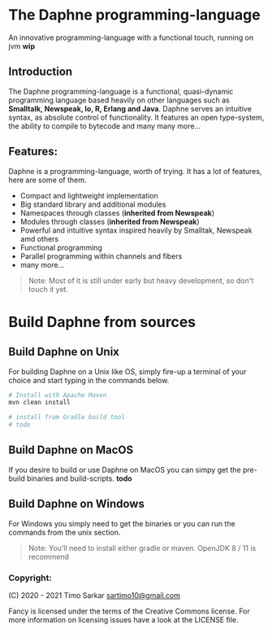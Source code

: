 <!-- some badges up here -->

# The Daphne programming-language

An innovative programming-language with a functional touch, running on jvm **wip**

## Introduction 

The Daphne programming-language is a functional, quasi-dynamic programming language based heavily on other languages such as **Smalltalk,
Newspeak, Io, R, Erlang and Java**. Daphne serves an intuitive syntax, as absolute control of functionality. It features an open type-system, the ability to compile to bytecode and many many more...

## Features:

Daphne is a programming-language, worth of trying. It has a lot of features, here are some of them.

- Compact and lightweight implementation
- Big standard library and additional modules
- Namespaces through classes (**inherited from Newspeak**)
- Modules through classes (**inherited from Newspeak**)
- Powerful and intuitive syntax inspired heavily by Smalltak, Newspeak amd others
- Functional programming
- Parallel programming within channels and fibers
- many more...

> Note: Most of it is still under early but heavy development, so don't touch it yet.

# Build Daphne from sources

## Build Daphne on Unix

For building Daphne on a Unix like OS, simply fire-up a terminal of your choice and start typing in the commands below.

```bash
# Install with Apache Maven
mvn clean install

# install from Gradle build tool
# todo
```

## Build Daphne on MacOS

If you desire to build or use Daphne on MacOS you can simpy get the pre-build binaries and build-scripts. **todo**

## Build Daphne on Windows

For Windows you simply need to get the binaries or you can run the commands from the unix section. 

> Note: You'll need to install either gradle or maven. OpenJDK 8 / 11 is recommend
 
### Copyright:

(C) 2020 - 2021 Timo Sarkar <sartimo10@gmail.com>

Fancy is licensed under the terms of the Creative Commons license. For more information on licensing issues have a look at the LICENSE file.
